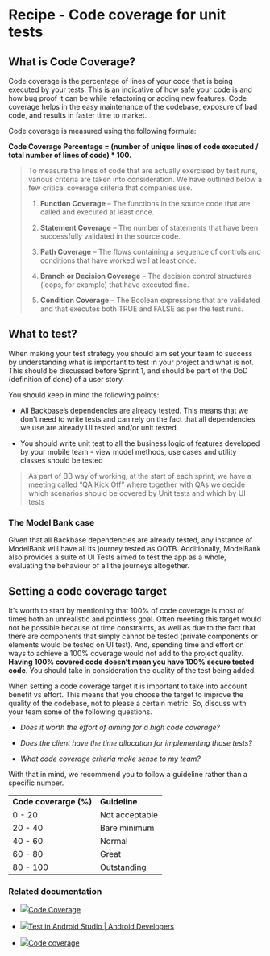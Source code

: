 # Recipe - Code coverage for unit tests
## What is Code Coverage?

Code coverage is the percentage of lines of your code that is being executed by your tests. This is an indicative of how safe your code is and how bug proof it can be while refactoring or adding new features. Code coverage helps in the easy maintenance of the codebase, exposure of bad code, and results in faster time to market.

Code coverage is measured using the following formula:

**Code Coverage Percentage = (number of unique lines of code executed / total number of lines of code) \* 100.**

> To measure the lines of code that are actually exercised by test runs, various criteria are taken into consideration. We have outlined below a few critical coverage criteria that companies use.
> 
> 1.  **Function Coverage** – The functions in the source code that are called and executed at least once.
>     
> 2.  **Statement Coverage** – The number of statements that have been successfully validated in the source code.
>     
> 3.  **Path Coverage** – The flows containing a sequence of controls and conditions that have worked well at least once.
>     
> 4.  **Branch or Decision Coverage** – The decision control structures (loops, for example) that have executed fine.
>     
> 5.  **Condition Coverage** – The Boolean expressions that are validated and that executes both TRUE and FALSE as per the test runs.
>     

## What to test?

When making your test strategy you should aim set your team to success by understanding what is important to test in your project and what is not. This should be discussed before Sprint 1, and should be part of the DoD (definition of done) of a user story.

You should keep in mind the following points:

*   All Backbase’s dependencies are already tested. This means that we don't need to write tests and can rely on the fact that all dependencies we use are already UI tested and/or unit tested.
    
*   You should write unit test to all the business logic of features developed by your mobile team - view model methods, use cases and utility classes should be tested
    

> As part of BB way of working, at the start of each sprint, we have a meeting called “QA Kick Off” where together with QAs we decide which scenarios should be covered by Unit tests and which by UI tests

### The Model Bank case

Given that all Backbase dependencies are already tested, any instance of ModelBank will have all its journey tested as OOTB. Additionally, ModelBank also provides a suite of UI Tests aimed to test the app as a whole, evaluating the behaviour of all the journeys altogether.

## Setting a code coverage target

It’s worth to start by mentioning that 100% of code coverage is most of times both an unrealistic and pointless goal. Often meeting this target would not be possible because of time constraints, as well as due to the fact that there are components that simply cannot be tested (private components or elements would be tested on UI test). And, spending time and effort on ways to achieve a 100% coverage would not add to the project quality. **Having 100% covered code doesn’t mean you have 100% secure tested code**. You should take in consideration the quality of the test being added.

When setting a code coverage target it is important to take into account benefit vs effort. This means that you choose the target to improve the quality of the codebase, not to please a certain metric. So, discuss with your team some of the following questions.

*   _Does it worth the effort of aiming for a high code coverage?_
    
*   _Does the client have the time allocation for implementing those tests?_
    
*   _What code coverage criteria make sense to my team?_
    

With that in mind, we recommend you to follow a guideline rather than a specific number.

|     |     |
| --- | --- |
| **Code coverarge (%)** | **Guideline** |
| 0 - 20 | Not acceptable |
| 20 - 40 | Bare minimum |
| 40 - 60 | Normal |
| 60 - 80 | Great |
| 80 - 100 | Outstanding |

### Related documentation

*   [![](./recipe-code-coverage-for-unit-tests-0.png)Code Coverage](https://developer.apple.com/library/archive/documentation/DeveloperTools/Conceptual/testing_with_xcode/chapters/07-code_coverage.html)
    
*   [![](./recipe-code-coverage-for-unit-tests-1.png)Test in Android Studio  |  Android Developers](https://developer.android.com/studio/test/test-in-android-studio)
    
*   [![](./recipe-code-coverage-for-unit-tests-2.png)Code coverage](https://en.wikipedia.org/wiki/Code_coverage)